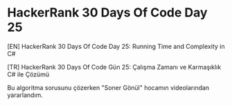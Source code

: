 # HackerRank 30 Days Of Code Day 25


[EN] HackerRank 30 Days Of Code Day 25: Running Time and Complexity in C# 


[TR] HackerRank 30 Days Of Code Gün 25: Çalışma Zamanı ve Karmaşıklık C# ile Çözümü


Bu algoritma sorusunu çözerken "Soner Gönül" hocamın videolarından yararlandım.

